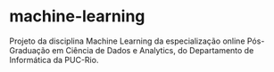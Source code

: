 # machine-learning
Projeto da disciplina Machine Learning da especialização online Pós-Graduação em Ciência de Dados e Analytics, do Departamento de Informática da PUC-Rio.
